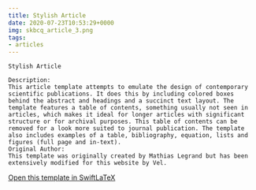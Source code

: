 ```yaml
---
title: Stylish Article
date: 2020-07-23T10:53:29+0000
img: skbcq_article_3.png
tags:
- articles
---
```

```
Stylish Article

Description:
This article template attempts to emulate the design of contemporary scientific publications. It does this by including colored boxes behind the abstract and headings and a succinct text layout. The template features a table of contents, something usually not seen in articles, which makes it ideal for longer articles with significant structure or for archival purposes. This table of contents can be removed for a look more suited to journal publication. The template also includes examples of a table, bibliography, equation, lists and figures (full page and in-text).
Original Author:
This template was originally created by Mathias Legrand but has been extensively modified for this website by Vel.
```
[Open this template in SwiftLaTeX](https://www.swiftlatex.com/project.html?import=https://swiftlatex.github.io/LaTeXBoilerPlate/zips/wkint_article_3.zip&import_name=Stylish%20Article)
